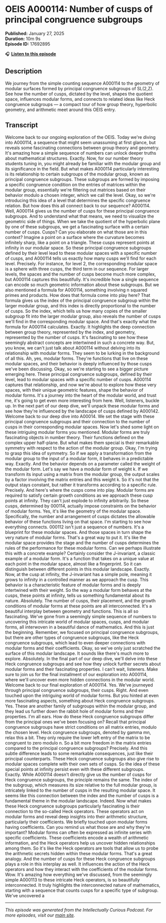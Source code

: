# OEIS A000114: Number of cusps of principal congruence subgroups

**Published:** January 27, 2025  
**Duration:** 10m 9s  
**Episode ID:** 17692895

🎧 **[Listen to this episode](https://intellectuallycurious.buzzsprout.com/2529712/episodes/17692895-oeis-a000114-number-of-cusps-of-principal-congruence-subgroups)**

## Description

We journey from the simple counting sequence A000114 to the geometry of modular surfaces formed by principal congruence subgroups of SL(2,Z). See how the number of cusps, dictated by the level, shapes the quotient space, influences modular forms, and connects to related ideas like Heck congruence subgroups — a compact tour of how group theory, hyperbolic geometry, and arithmetic meet around this OEIS entry.

## Transcript

Welcome back to our ongoing exploration of the OEIS. Today we're diving into A000114, a sequence that might seem unassuming at first glance, but reveals some fascinating connections between group theory and geometry. It's amazing how a simple sequence of numbers can unlock deeper truths about mathematical structures. Exactly. Now, for our number theory students tuning in, you might already be familiar with the modular group and its significance in the field. But what makes A000114 particularly interesting is its relationship to certain subgroups of the modular group, known as principal congruence subgroups. These subgroups are formed by imposing a specific congruence condition on the entries of matrices within the modular group, essentially we're filtering out matrices based on their behavior modulo a chosen integer, which we call the level. Okay, so we're introducing this idea of a level that determines the specific congruence relation. But how does this all connect back to our sequence? A000114. Well, A000114 gives us the number of cusps for these principal congruence subgroups. And to understand what that means, we need to visualize the geometric side of things. When we take the quotient of the hyperbolic plane by one of these subgroups, we get a fascinating surface with a certain number of cusps. Cusps? Can you elaborate on what those are in this context? Imagine a point on a surface where the curvature becomes infinitely sharp, like a point on a triangle. These cusps represent points at infinity in our modular space. So these principal congruence subgroups defined by their level lead to these modular spaces with a specific number of cusps, and A000114 tells us exactly how many cusps we'll find for each level. Precisely. For instance, for level 2, the corresponding modular space is a sphere with three cusps, the third term in our sequence. For larger levels, the spaces and the number of cusps become much more complex, but A000114 captures this beautifully. It's incredible how a single sequence can encode so much geometric information about these subgroups. But we also mentioned a formula for A000114, something involving n squared primes and products. How does that formula come into play here? That formula gives us the index of the principal congruence subgroup within the larger modular group, and this index is directly proportional to the number of cusps. So the index, which tells us how many copies of the smaller subgroup fit into the larger modular group, also reveals the number of cusps we'll find in the corresponding modular space. And that's exactly what the formula for A000114 calculates. Exactly. It highlights the deep connection between group theory, represented by the index, and geometry, represented by the number of cusps. It's fascinating to see how these seemingly abstract concepts are intertwined in such a concrete way. But, you know, we can't just talk about A000114 without delving into its relationship with modular forms. They seem to be lurking in the background of all this. Ah, yes, modular forms. They're functions that live on these modular spaces, and their behavior is deeply influenced by those cusps we've been discussing. Okay, so we're starting to see a bigger picture emerging here. These principal congruence subgroups, defined by their level, lead to modular spaces with a specific number of cusps. A000114 captures that relationship, and now we're about to explore how these very spaces, with their unique geometric features, shape the behavior of modular forms. It's a journey into the heart of the modular world, and trust me, it's going to get even more interesting from here. Well, listeners, buckle up. In the next part of our deep dive, we'll unpack these modular forms and see how they're influenced by the landscape of cusps defined by A000142. Welcome back to our deep dive into A00014. We set the stage with these principal congruence subgroups and their connection to the number of cusps in their corresponding modular spaces. Now let's shed some light on these intriguing modular forms you mentioned. Modular forms are truly fascinating objects in number theory. Their functions defined on the complex upper half-plane. But what makes them special is their remarkable symmetry with respect to the action of the modular group. Okay, I'm trying to grasp this idea of symmetry. So if we apply a transformation from the modular group to the input of a modular form, it behaves in a predictable way. Exactly. And the behavior depends on a parameter called the weight of the modular form. Let's say we have a modular form of weight k. If we transform its input using a matrix from the modular group, the output scales by a factor involving the matrix entries and this weight k. So it's not that the output stays constant, but rather it transforms according to a specific rule. Precisely. And here's where the cusps come into play. Modular forms are required to satisfy certain growth conditions as we approach these cusp points at infinity. They can't just explode to infinity arbitrarily. So these cusps, determined by 000114, actually impose constraints on the behavior of modular forms. Yes, it's like the geometry of the modular space. Specifically, the number and arrangement of cusps dictates the allowable behavior of these functions living on that space. I'm starting to see how everything connects. 000112 isn't just a sequence of numbers. It's a blueprint for these modular spaces. And those spaces in turn shape the very nature of modular forms. That's a great way to put it. It's like the modular space provides the stage and the number of cusps determines the rules of the performance for these modular forms. Can we perhaps illustrate this with a concrete example? Certainly consider the J-invariant, a classic example of a modular form. It's a function that takes on a unique value at each point in the modular space, almost like a fingerprint. So it can distinguish between different points in this modular landscape. Exactly. Now, at the cusp at infinity, the J-invariant has a simple pole, meaning it grows to infinity in a controlled manner as we approach the cusp. This behavior is a characteristic feature of modular forms and is deeply intertwined with their weight. So the way a modular form behaves at the cusps, these points at infinity, tells us something fundamental about its nature. Absolutely. The number of cusps, their placement, and the growth conditions of modular forms at these points are all interconnected. It's a beautiful interplay between geometry and functions. This is all so fascinating. We've gone from a seemingly simple sequence of numbers to uncovering this intricate world of modular spaces, cusps, and modular forms, all interwoven in a beautiful dance of mathematics. And this is just the beginning. Remember, we focused on principal congruence subgroups, but there are other types of congruence subgroups, like the Heck congruence subgroups, which lead to even deeper connections with modular forms and their coefficients. Okay, so we've only just scratched the surface of this modular landscape. It sounds like there's much more to explore. Absolutely. In the final part of our deep dive, we'll delve into these Heck congruence subgroups and see how they unlock further secrets about modular forms and their fascinating properties. I can't wait, listeners. Make sure to join us for the final installment of our exploration into A000114, where we'll uncover even more hidden connections in the modular world. Welcome back to our final exploration of A000114. Yes. We've journeyed through principal congruence subgroups, their cusps. Right. And even touched upon the intriguing world of modular forms. But you hinted at even more fascinating aspects, something about Heck congruence subgroups. Yes. These are another family of subgroups within the modular group, and they lead us further down the rabbit hole of modular forms and their properties. I'm all ears. How do these Heck congruence subgroups differ from the principal ones we've been focusing on? Recall that principal congruence subgroups have strict conditions on all matrix entries, modulo the chosen level. Heck congruence subgroups, denoted by gamma mn, relax this a bit. They only require the lower left entry of the matrix to be congruent to zero modulo n. So a bit more freedom in the matrix entries compared to the principal congruence subgroups? Precisely. And this subtle difference leads to some remarkable consequences, just like their principal counterparts. These Heck congruence subgroups also give rise to modular spaces complete with their own sets of cusps. So the idea of these special points at infinity persist even with these different subgroups. Exactly. While A000114 doesn't directly give us the number of cusps for Heck congruence subgroups, the principle remains the same. The index of the subgroup, which measures its size relative to the full modular group, is intricately linked to the number of cusps in the resulting modular space. It seems like this connection between the index and the number of cusps is a fundamental theme in the modular landscape. Indeed. Now what makes these Heck congruence subgroups particularly fascinating is their connection to the so-called Heck operators. These operators act on modular forms and reveal deep insights into their arithmetic structure, particularly their coefficients. We briefly touched upon modular forms having coefficients. Can you remind us what those are and why they're important? Modular forms can often be expressed as infinite series with specific coefficients. These coefficients encode a wealth of arithmetic information, and the Heck operators help us uncover hidden relationships among them. So it's like the Heck operators are tools that allow us to probe the arithmetic secrets hidden within these modular forms. That's a great analogy. And the number of cusps for these Heck congruence subgroups plays a role in this interplay as well. It influences the action of the Heck operators and how they interact with the coefficients of the modular forms. Wow. It's amazing how everything we've discussed, from the seemingly simple A000113 to these intricate Heck operators, is so beautifully interconnected. It truly highlights the interconnected nature of mathematics, starting with a sequence that counts cusps for a specific type of subgroup. We've uncovered a

---
*This episode was generated from the Intellectually Curious Podcast. For more episodes, visit our [main site](https://intellectuallycurious.buzzsprout.com).*

